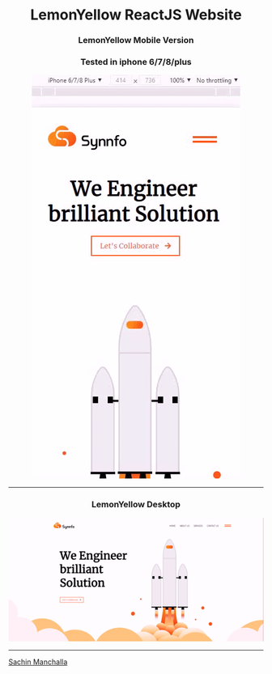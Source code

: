 <div align="center">

# LemonYellow ReactJS Website 

</div>
<div align="center">

  ### LemonYellow Mobile Version
  
  <h3> Tested in iphone 6/7/8/plus </h3>

![LemonYellowr_Mobile](LY_Mobile.gif)


</div>

---
<div align="center">
  
  ### LemonYellow Desktop


![LemonYellow_Desktop](LY_Desktop.gif)



</div>

---

[Sachin Manchalla](https://github.com/raosachin800)
